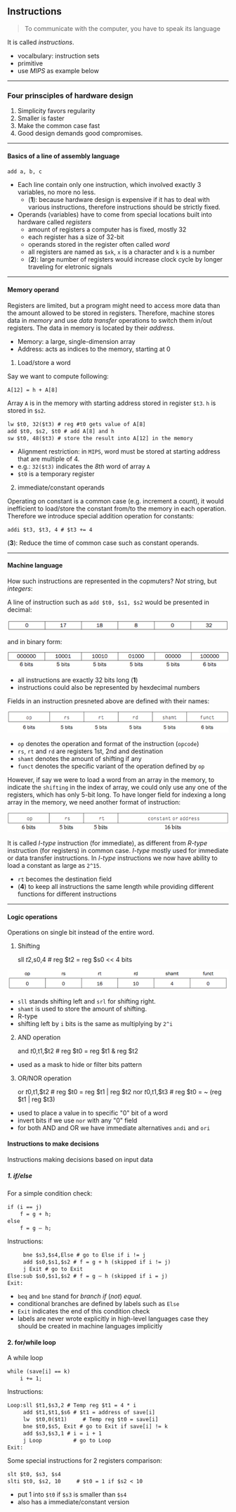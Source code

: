 ## Instructions

> To communicate with the computer, you have to speak its language

It is called _instructions_.

- vocalbulary: instruction sets
- primitive
- use _MIPS_ as example below

***

### Four prinsciples of hardware design

1. Simplicity favors regularity
2. Smaller is faster
3. Make the common case fast
4. Good design demands good compromises.

***

#### Basics of a line of assembly language

    add a, b, c

- Each line contain only one instruction, which involved exactly 3 variables, no more no less. 
    - (**1**): because hardware design is expensive if it has to deal with various instructions, therefore instructions should be strictly fixed.
- Operands (variables) have to come from special locations built into hardware called _registers_
    - amount of registers a computer has is fixed, mostly 32
    - each register has a size of 32-bit
    - operands stored in the register often called _word_
    - all registers are named as `$xk`, `x` is a character and `k` is a number
    - (**2**): large number of registers would increase clock cycle by longer traveling for eletronic signals

***

#### Memory operand

Registers are limited, but a program might need to access more data than the amount allowed to be stored in registers. Therefore, machine stores data in _memory_ and use _data_ _transfer_ operations to switch them in/out registers. The data in memory is located by their _address_.

- Memory: a large, single-dimension array
- Address: acts as indices to the memory, starting at 0

1. Load/store a word

Say we want to compute following:

    A[12] = h + A[8]

Array `A` is in the memory with starting address stored in register `$t3`. `h` is stored in `$s2`. 

    lw $t0, 32($t3) # reg #t0 gets value of A[8] 
    add $t0, $s2, $t0 # add A[8] and h
    sw $t0, 48($t3) # store the result into A[12] in the memory

- Alignment restriction: in `MIPS`, word must be stored at starting address that are multiple of 4.
- e.g.: `32($t3)` indicates the _8th_ word of array `A`
- `$t0` is a temporary register

2. immediate/constant operands

Operating on constant is a common case (e.g. increment a count), it would inefficient to load/store the constant from/to the memory in each operation. Therefore we introduce special addition operation for constants:

    addi $t3, $t3, 4 # $t3 += 4

(**3**): Reduce the time of common case such as constant operands.

***

#### Machine language

How such instructions are represented in the copmuters? _Not_ string, but _integers_:

A line of instruction such as `add $t0, $s1, $s2` would be presented in decimal:

![Decimal machine language](images/decimal_machine_language.png)

and in binary form:

![Binary machine language](images/binary_machine_language.png)

- all instructions are exactly 32 bits long (**1**)
- instructions could also be represented by hexdecimal numbers

Fields in an instruction presneted above are defined with their names:

![Names of instructions](images/name_of_instruction.png)

- `op` denotes the operation and format of the instruction (`opcode`)
- `rs`, `rt` and `rd` are registers 1st, 2nd and destination
- `shamt` denotes the amount of shifting if any
- `funct` denotes the specific variant of the operation defined by `op`

However, if say we were to load a word from an array in the memory, to indicate the `shifting` in the index of array, we could only use any one of the registers, which has only 5-bit long. To have longer field for indexing a long array in the memory, we need another format of instruction:

![i-type Instructions](images/itype_instruction.png)

It is called _I-type_ instruction (for immediate), as different from _R-type_ instruction (for registers) in common case. _I-type_ mostly used for immediate or data transfer instructions. In _I-type_ instructions we now have ability to load a constant as large as `2^15`.
- `rt` becomes the destination field
- (**4**) to keep all instructions the same length while providing different functions for different instructions

***

#### Logic operations

Operations on single bit instead of the entire word.

1. Shifting

    sll $t2,$s0,4 # reg $t2 = reg $s0 << 4 bits

![Shifting instruction](images/shift_instruction.png)

- `sll` stands shifting left and `srl` for shifting right. 
- `shamt` is used to store the amount of shifting.
- R-type
- shifting left by `i` bits is the same as multiplying by `2^i`

2. AND operation

    and $t0,$t1,$t2 # reg $t0 = reg $t1 & reg $t2

- used as a mask to hide or filter bits pattern

3. OR/NOR operation

    or $t0,$t1,$t2 # reg $t0 = reg $t1 | reg $t2
    nor $t0,$t1,$t3 # reg $t0 = ~ (reg $t1 | reg $t3)

- used to place a value in to specific "0" bit of a word
- invert bits if we use `nor` with any "0" field
- for both AND and OR we have immediate alternatives `andi` and `ori`

#### Instructions to make decisions

Instructions making decisions based on input data

##### 1. _if/else_

For a simple condition check:

    if (i == j) 
        f = g + h;
    else 
        f = g – h;

Instructions:

         bne $s3,$s4,Else # go to Else if i != j
         add $s0,$s1,$s2 # f = g + h (skipped if i != j)
         j Exit # go to Exit
    Else:sub $s0,$s1,$s2 # f = g – h (skipped if i = j) 
    Exit:
    
- `beq` and `bne` stand for _branch_ _if_ (_not_) _equal_.
- conditional branches are defined by labels such as `Else`
- `Exit` indicates the end of this condition check
- labels are never wrote explicitly in high-level languages case they should be created in machine languages implicitly

#### 2. for/while loop

A while loop

    while (save[i] == k)
        i += 1;

Instructions:

    Loop:sll $t1,$s3,2 # Temp reg $t1 = 4 * i
         add $t1,$t1,$s6 # $t1 = address of save[i]
         lw  $t0,0($t1)     # Temp reg $t0 = save[i]
         bne $t0,$s5, Exit # go to Exit if save[i] != k
         add $s3,$s3,1 # i = i + 1
         j Loop          # go to Loop
    Exit:

Some special instructions for 2 registers comparison:

    slt $t0, $s3, $s4
    slti $t0, $s2, 10     # $t0 = 1 if $s2 < 10

- put 1 into `$t0` if `$s3` is smaller than `$s4`
- also has a immediate/constant version
